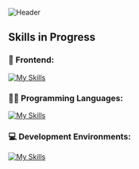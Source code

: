![Header](https://github.com/user-attachments/assets/2e0aae05-9fbb-4b25-840c-443b5d6aa1ee)

## Skills in Progress

  ### :art: Frontend:

  [![My Skills](https://skillicons.dev/icons?i=html,css,bootstrap&theme=light)](https://skillicons.dev)

  ### :woman_technologist: Programming Languages:

  [![My Skills](https://skillicons.dev/icons?i=cpp,c,java&theme=light)](https://skillicons.dev)

  ### :computer: Development Environments:

  [![My Skills](https://skillicons.dev/icons?i=vscode,idea,arduino&theme=light)](https://skillicons.dev)

<!--
## About me :rocket:
I am a robotics engineering student passionate about technology and innovation.
- 🔭 I’m currently working on ...
- 🌱 I’m currently learning ...

- 👯 I’m looking to collaborate on ...
- 🤔 I’m looking for help with ...

- 📫 How to reach me: ...
- ⚡ Fun fact: ...
-->
